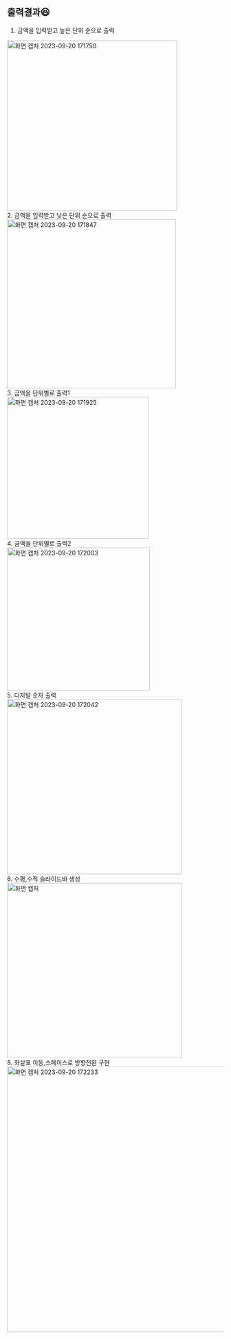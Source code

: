 ## 출력결과😆
1. 금액을 입력받고 높은 단위 순으로 출력<br>
<img width="395" alt="화면 캡처 2023-09-20 171750" src="https://github.com/BankBoy22/game/assets/48702307/4983f4a6-ef3d-4a9d-a857-dce40d6de1e9">
<br>
2. 금액을 입력받고 낮은 단위 순으로 출력<br>
<img width="392" alt="화면 캡처 2023-09-20 171847" src="https://github.com/BankBoy22/game/assets/48702307/a1565d05-071e-492b-a25d-fc82b74b7a3e">
<br>
3. 금액을 단위별로 출력1<br>
<img width="329" alt="화면 캡처 2023-09-20 171925" src="https://github.com/BankBoy22/game/assets/48702307/b59a5c6a-8e4a-4cd1-9fb0-405a1154bed5">
<br>
4. 금액을 단위별로 출력2<br>
<img width="332" alt="화면 캡처 2023-09-20 172003" src="https://github.com/BankBoy22/game/assets/48702307/7095e15e-15ae-4944-a314-50da22c7c14d">
<br>
5. 디지털 숫자 출력<br>
<img width="406" alt="화면 캡처 2023-09-20 172042" src="https://github.com/BankBoy22/game/assets/48702307/6af12b73-1994-4215-8074-3df168928642">
<br>
6. 수평,수직 슬라이드바 생성<br>
<img width="406" alt="화면 캡처" src="https://github.com/BankBoy22/game/assets/48702307/ad8af7ea-756d-4553-8768-a48e1179083b">
<br>
8. 화살표 이동,스페이스로 방향전환 구현<br>
<img width="616" alt="화면 캡처 2023-09-20 172233" src="https://github.com/BankBoy22/game/assets/48702307/1e8ef0a7-b3e3-4977-b6ab-264719414820">
